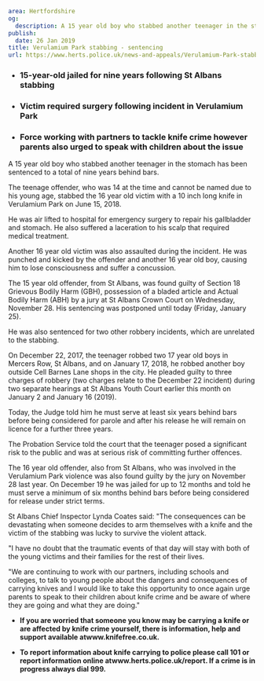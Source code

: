 ```yaml
area: Hertfordshire
og:
  description: A 15 year old boy who stabbed another teenager in the stomach has been sentenced to a total of nine years behind bars.
publish:
  date: 26 Jan 2019
title: Verulamium Park stabbing - sentencing
url: https://www.herts.police.uk/news-and-appeals/Verulamium-Park-stabbing-sentencing-2434
```

* ### 15-year-old jailed for nine years following St Albans stabbing

 * ### Victim required surgery following incident in Verulamium Park

 * ### Force working with partners to tackle knife crime however parents also urged to speak with children about the issue

A 15 year old boy who stabbed another teenager in the stomach has been sentenced to a total of nine years behind bars.

The teenage offender, who was 14 at the time and cannot be named due to his young age, stabbed the 16 year old victim with a 10 inch long knife in Verulamium Park on June 15, 2018.

He was air lifted to hospital for emergency surgery to repair his gallbladder and stomach. He also suffered a laceration to his scalp that required medical treatment.

Another 16 year old victim was also assaulted during the incident. He was punched and kicked by the offender and another 16 year old boy, causing him to lose consciousness and suffer a concussion.

The 15 year old offender, from St Albans, was found guilty of Section 18 Grievous Bodily Harm (GBH), possession of a bladed article and Actual Bodily Harm (ABH) by a jury at St Albans Crown Court on Wednesday, November 28. His sentencing was postponed until today (Friday, January 25).

He was also sentenced for two other robbery incidents, which are unrelated to the stabbing.

On December 22, 2017, the teenager robbed two 17 year old boys in Mercers Row, St Albans, and on January 17, 2018, he robbed another boy outside Cell Barnes Lane shops in the city. He pleaded guilty to three charges of robbery (two charges relate to the December 22 incident) during two separate hearings at St Albans Youth Court earlier this month on January 2 and January 16 (2019).

Today, the Judge told him he must serve at least six years behind bars before being considered for parole and after his release he will remain on licence for a further three years.

The Probation Service told the court that the teenager posed a significant risk to the public and was at serious risk of committing further offences.

The 16 year old offender, also from St Albans, who was involved in the Verulamium Park violence was also found guilty by the jury on November 28 last year. On December 19 he was jailed for up to 12 months and told he must serve a minimum of six months behind bars before being considered for release under strict terms.

St Albans Chief Inspector Lynda Coates said: "The consequences can be devastating when someone decides to arm themselves with a knife and the victim of the stabbing was lucky to survive the violent attack.

"I have no doubt that the traumatic events of that day will stay with both of the young victims and their families for the rest of their lives.

"We are continuing to work with our partners, including schools and colleges, to talk to young people about the dangers and consequences of carrying knives and I would like to take this opportunity to once again urge parents to speak to their children about knife crime and be aware of where they are going and what they are doing."

 * **If you are worried that someone you know may be carrying a knife or are affected by knife crime yourself, there is information, help and support available atwww.knifefree.co.uk.**

 * **To report information about knife carrying to police please call 101 or report information online atwww.herts.police.uk/report. If a crime is in progress always dial 999.**
